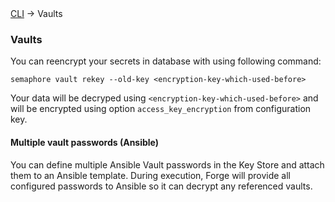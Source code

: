 <div class="breadcrumbs">
    <a href="/administration-guide/runners">CLI</a>
    → Vaults
</div>

### Vaults

You can reencrypt your secrets in database with using following command:

```
semaphore vault rekey --old-key <encryption-key-which-used-before>
```

Your data will be decryped using `<encryption-key-which-used-before>` and will be encrypted using option `access_key_encryption` from configuration key.

#### Multiple vault passwords (Ansible)

You can define multiple Ansible Vault passwords in the Key Store and attach them to an Ansible template. During execution, Forge will provide all configured passwords to Ansible so it can decrypt any referenced vaults.
